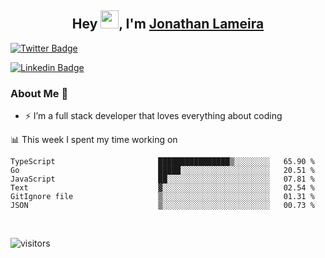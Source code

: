 <h2 align="center">Hey <img src="https://github.com/TheDudeThatCode/TheDudeThatCode/blob/master/Assets/Hi.gif" width="29">, I'm <a href="https://www.linkedin.com/in/jonathanlameira/">Jonathan Lameira</a></h2>

[![Twitter Badge](https://img.shields.io/badge/-@jlameira-3333cc?style=flat-square&labelColor=3333cc&logo=twitter&logoColor=white&link=https://twitter.com/jlameira)](https://twitter.com/jlameira) 
  
[![Linkedin Badge](https://img.shields.io/badge/-Jonathan%20Lameira-3333cc?style=flat-square&logo=Linkedin&logoColor=white&link=https://www.linkedin.com/in/jonathanlameira/)](https://www.linkedin.com/in/jonathanlameira/)


### About Me 🚀
- ⚡  I’m a full stack developer that loves everything about coding</br>

<!-- ![Jonathan Lameira github stats](https://github-readme-stats.vercel.app/api?username=jlameirameli&show_icons=true&hide_border=true)&nbsp;&nbsp; -->

📊 This week I spent my time working on
<!--START_SECTION:waka-->

```text
TypeScript                       ████████████████▒░░░░░░░░   65.90 %
Go                               █████░░░░░░░░░░░░░░░░░░░░   20.51 %
JavaScript                       ██░░░░░░░░░░░░░░░░░░░░░░░   07.81 %
Text                             ▓░░░░░░░░░░░░░░░░░░░░░░░░   02.54 %
GitIgnore file                   ▒░░░░░░░░░░░░░░░░░░░░░░░░   01.31 %
JSON                             ▒░░░░░░░░░░░░░░░░░░░░░░░░   00.73 %
```

<!--END_SECTION:waka-->

<br />

![visitors](https://visitor-badge.laobi.icu/badge?page_id=jlameirameli.jlameirameli)
